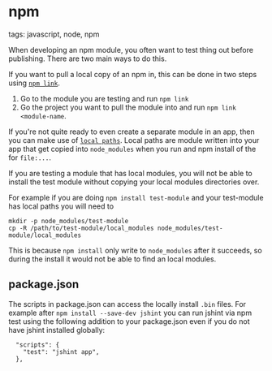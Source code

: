# npm

tags: javascript, node, npm

When developing an npm module, you often want to test thing out before publishing.
There are two main ways to do this.

If you want to pull a local copy of an npm in, this can be done in two steps
using [`npm link`](https://docs.npmjs.com/cli/link).

1. Go to the module you are testing and run `npm link`
2. Go the project you want to pull the module into and run `npm link <module-name`.

If you're not quite ready to even create a separate module in an app, then
you can make use of [`local paths`](https://docs.npmjs.com/files/package.json#local-paths).
Local paths are module written into your app that get copied into `node_modules` when
you run and npm install of the for `file:...`.

If you are testing a module that has local modules, you will not be able to
install the test module without copying your local modules directories over.

For example if you are doing `npm install test-module` and your test-module
has local paths you will need to

```
mkdir -p node_modules/test-module
cp -R /path/to/test-module/local_modules node_modules/test-module/local_modules
```

This is because `npm install` only write to `node_modules` after it succeeds,
so during the install it would not be able to find an local modules.

## package.json

The scripts in package.json can access the locally install `.bin` files.
For example after `npm install --save-dev jshint` you can run jshint via
npm test using the following addition to your package.json even if you do not
have jshint installed globally:

```
  "scripts": {
    "test": "jshint app",
  },
```
